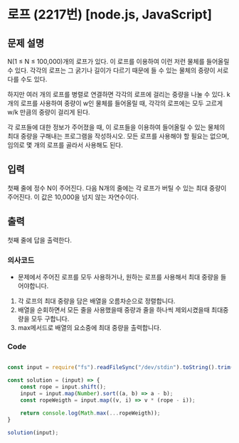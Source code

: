 # 로프 (2217번) [node.js, JavaScript] 

## 문제 설명
N(1 ≤ N ≤ 100,000)개의 로프가 있다. 이 로프를 이용하여 이런 저런 물체를 들어올릴 수 있다. 각각의 로프는 그 굵기나 길이가 다르기 때문에 들 수 있는 물체의 중량이 서로 다를 수도 있다.

하지만 여러 개의 로프를 병렬로 연결하면 각각의 로프에 걸리는 중량을 나눌 수 있다. k개의 로프를 사용하여 중량이 w인 물체를 들어올릴 때, 각각의 로프에는 모두 고르게 w/k 만큼의 중량이 걸리게 된다.

각 로프들에 대한 정보가 주어졌을 때, 이 로프들을 이용하여 들어올릴 수 있는 물체의 최대 중량을 구해내는 프로그램을 작성하시오. 모든 로프를 사용해야 할 필요는 없으며, 임의로 몇 개의 로프를 골라서 사용해도 된다.

## 입력
첫째 줄에 정수 N이 주어진다. 다음 N개의 줄에는 각 로프가 버틸 수 있는 최대 중량이 주어진다. 이 값은 10,000을 넘지 않는 자연수이다.

## 출력
첫째 줄에 답을 출력한다.

### 의사코드 
- 문제에서 주어진 로프를 모두 사용하거나, 원하는 로프를 사용해서 최대 중량을 들어야합니다.

1. 각 로프의 최대 중량을 담은 배열을 오름차순으로 정렬합니다.
2. 배열을 순회하면서 모든 줄을 사용했을때 중량과 줄을 하나씩 제외시켰을때 최대중량을 모두 구합니다.
3. max메서드로 배열의 요소중에 최대 중량을 출력합니다.
   
### Code 
```js

const input = require("fs").readFileSync("/dev/stdin").toString().trim().split("\n"); 

const solution = (input) => {
    const rope = input.shift();
    input = input.map(Number).sort((a, b) => a - b);
    const ropeWeigth = input.map((v, i) => v * (rope - i));
    
    return console.log(Math.max(...ropeWeigth));
}

solution(input);
```